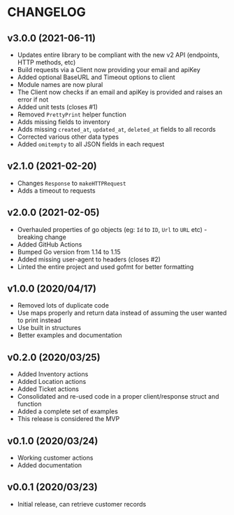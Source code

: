 # CHANGELOG

## v3.0.0 (2021-06-11)

* Updates entire library to be compliant with the new v2 API (endpoints, HTTP methods, etc)
* Build requests via a Client now providing your email and apiKey
* Added optional BaseURL and Timeout options to client
* Module names are now plural
* The Client now checks if an email and apiKey is provided and raises an error if not
* Added unit tests (closes #1)
* Removed `PrettyPrint` helper function
* Adds missing fields to inventory
* Adds missing `created_at`, `updated_at`, `deleted_at` fields to all records
* Corrected various other data types
* Added `omitempty` to all JSON fields in each request

## v2.1.0 (2021-02-20)

* Changes `Response` to `makeHTTPRequest`
* Adds a timeout to requests

## v2.0.0 (2021-02-05)

* Overhauled properties of go objects (eg: `Id` to `ID`, `Url` to `URL` etc) - breaking change
* Added GitHub Actions
* Bumped Go version from 1.14 to 1.15
* Added missing user-agent to headers (closes #2)
* Linted the entire project and used gofmt for better formatting

## v1.0.0 (2020/04/17)

* Removed lots of duplicate code
* Use maps properly and return data instead of assuming the user wanted to print instead
* Use built in structures
* Better examples and documentation

## v0.2.0 (2020/03/25)

* Added Inventory actions
* Added Location actions
* Added Ticket actions
* Consolidated and re-used code in a proper client/response struct and function
* Added a complete set of examples
* This release is considered the MVP

## v0.1.0 (2020/03/24)

* Working customer actions
* Added documentation

## v0.0.1 (2020/03/23)

* Initial release, can retrieve customer records
